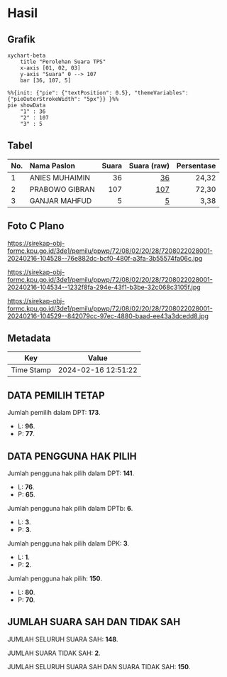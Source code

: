 # Hasil

## Grafik

```mermaid
xychart-beta
    title "Perolehan Suara TPS"
    x-axis [01, 02, 03]
    y-axis "Suara" 0 --> 107
    bar [36, 107, 5]
```

```mermaid
%%{init: {"pie": {"textPosition": 0.5}, "themeVariables": {"pieOuterStrokeWidth": "5px"}} }%%
pie showData
    "1" : 36
    "2" : 107
    "3" : 5
```

## Tabel

| No. | Nama Paslon    | Suara | Suara (raw) | Persentase |
|:--- |:-------------- | -----:| -----------:| ----------:|
| 1   | ANIES MUHAIMIN | 36    | [36][p-1]   | 24,32      |
| 2   | PRABOWO GIBRAN | 107   | [107][p-2]  | 72,30      |
| 3   | GANJAR MAHFUD  | 5     | [5][p-3]    | 3,38       |


[p-1]: https://github.com/gigit-pemilu/pemilu-2024-72-sulawesi-tengah/blob/main/pilpres/hitung-suara/sub/72-sulawesi-tengah/sub/08-parigi-moutong/sub/02-ampibabo/sub/2028-aloo/sub/001-tps/sub/paslon-1.txt
[p-2]: https://github.com/gigit-pemilu/pemilu-2024-72-sulawesi-tengah/blob/main/pilpres/hitung-suara/sub/72-sulawesi-tengah/sub/08-parigi-moutong/sub/02-ampibabo/sub/2028-aloo/sub/001-tps/sub/paslon-2.txt
[p-3]: https://github.com/gigit-pemilu/pemilu-2024-72-sulawesi-tengah/blob/main/pilpres/hitung-suara/sub/72-sulawesi-tengah/sub/08-parigi-moutong/sub/02-ampibabo/sub/2028-aloo/sub/001-tps/sub/paslon-3.txt

## Foto C Plano

https://sirekap-obj-formc.kpu.go.id/3de1/pemilu/ppwp/72/08/02/20/28/7208022028001-20240216-104528--76e882dc-bcf0-480f-a3fa-3b55574fa06c.jpg

https://sirekap-obj-formc.kpu.go.id/3de1/pemilu/ppwp/72/08/02/20/28/7208022028001-20240216-104534--1232f8fa-294e-43f1-b3be-32c068c3105f.jpg

https://sirekap-obj-formc.kpu.go.id/3de1/pemilu/ppwp/72/08/02/20/28/7208022028001-20240216-104529--842079cc-97ec-4880-baad-ee43a3dcedd8.jpg


## Metadata

| Key        | Value               |
| ---------- | ------------------- |
| Time Stamp | 2024-02-16 12:51:22 |


## DATA PEMILIH TETAP

Jumlah pemilih dalam DPT: **173**.
 * L: **96**.
 * P: **77**.

## DATA PENGGUNA HAK PILIH

Jumlah pengguna hak pilih dalam DPT: **141**.
 * L: **76**.
 * P: **65**.

Jumlah pengguna hak pilih dalam DPTb: **6**.
 * L: **3**.
 * P: **3**.

Jumlah pengguna hak pilih dalam DPK: **3**.
 * L: **1**.
 * P: **2**.

Jumlah pengguna hak pilih: **150**.
 * L: **80**.
 * P: **70**.

## JUMLAH SUARA SAH DAN TIDAK SAH

JUMLAH SELURUH SUARA SAH: **148**.

JUMLAH SUARA TIDAK SAH: **2**.

JUMLAH SELURUH SUARA SAH DAN SUARA TIDAK SAH: **150**.


